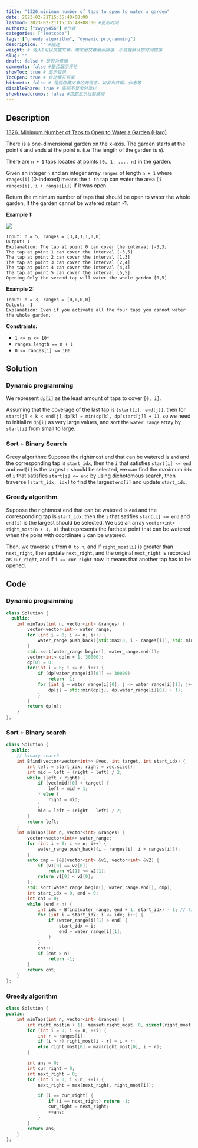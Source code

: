 ```yaml
---
title: "1326.minimum number of taps to open to water a garden"
date: 2023-02-21T15:35:48+08:00
lastmod: 2023-02-21T15:35:48+08:00 #更新时间
authors: ["zwyyy456"] #作者
categories: ["leetcode"]
tags: ["greedy algorithm", "dynamic programming"]
description: "" #描述
weight: # 输入1可以顶置文章，用来给文章展示排序，不填就默认按时间排序
slug: ""
draft: false # 是否为草稿
comments: false #是否展示评论
showToc: true # 显示目录
TocOpen: true # 自动展开目录
hidemeta: false # 是否隐藏文章的元信息，如发布日期、作者等
disableShare: true # 底部不显示分享栏
showbreadcrumbs: false #顶部显示当前路径
---
```

## Description
[1326. Minimum Number of Taps to Open to Water a Garden (Hard)](https://leetcode.com/problems/minimum-number-of-taps-to-open-to-water-a-garden/)

There is a one-dimensional garden on the x-axis. The garden starts at the point `0` and ends at the
point `n`. (i.e The length of the garden is `n`).

There are `n + 1` taps located at points `[0, 1, ..., n]` in the garden.

Given an integer `n` and an integer array `ranges` of length `n + 1` where `ranges[i]` (0-indexed)
means the `i-th` tap can water the area `[i - ranges[i], i + ranges[i]]` if it was open.

Return the minimum number of taps that should be open to water the whole garden, If the garden
cannot be watered return **-1**.

**Example 1:**

![](https://pic-upyun.zwyyy456.tech/smms/2023-12-26-065617.png)

```
Input: n = 5, ranges = [3,4,1,1,0,0]
Output: 1
Explanation: The tap at point 0 can cover the interval [-3,3]
The tap at point 1 can cover the interval [-3,5]
The tap at point 2 can cover the interval [1,3]
The tap at point 3 can cover the interval [2,4]
The tap at point 4 can cover the interval [4,4]
The tap at point 5 can cover the interval [5,5]
Opening Only the second tap will water the whole garden [0,5]

```

**Example 2:**

```
Input: n = 3, ranges = [0,0,0,0]
Output: -1
Explanation: Even if you activate all the four taps you cannot water the whole garden.

```

**Constraints:**

- `1 <= n <= 10⁴`
- `ranges.length == n + 1`
- `0 <= ranges[i] <= 100`

## Solution
### Dynamic programming
We represent `dp[i]` as the least amount of taps to cover `[0, i]`.

Assuming that the coverage of the last tap is `[start[i], end[j]]`, then for `start[j] < k < end[j]`, `dp[k] = min(dp[k], dp[start[j]] + 1)`, so we need to initialize `dp[i]` as very large values, and sort the `water_range` array by `start[i]` from small to large.

### Sort + Binary Search
Greey algorithm: Suppose the rightmost end that can be watered is `end` and the corresponding tap is `start_idx`, then the `i` that satisfies `start[i] <= end` and `end[i]` is the largest `i` should be selected, we can find the maximum `idx` of `i` that satisfies `start[i] <= end` by using dichotomous search, then traverse `[start_idx, idx]` to find the largest `end[i]` and update `start_idx`.

### Greedy algorithm
Suppose the rightmost end that can be watered is `end` and the corresponding tap is `start_idx`, then the `i` that satifies `start[i] <= end` and `end[i]` is the largest should be selected. We use an array `vector<int> right_most(n + 1, 0)` that represents the farthest point that can be watered when the point with coordinate `i` can be watered.

Then, we traverse `i` from `0 to n`, and if `right_most[i]` is greater than `next_right`, then update `next_right`, and the original `next_right` is recorded as `cur_right`, and if `i == cur_right` now, it means that another tap has to be opened.

## Code
### Dynamic programming
```cpp
class Solution {
  public:
    int minTaps(int n, vector<int> &ranges) {
        vector<vector<int>> water_range;
        for (int i = 0; i <= n; i++) {
            water_range.push_back({std::max(0, i - ranges[i]), std::min(i + ranges[i], n)});
        }
        std::sort(water_range.begin(), water_range.end());
        vector<int> dp(n + 1, 30000);
        dp[0] = 0;
        for(int i = 0; i <= n; i++) {
            if (dp[water_range[i][0]] == 30000)
                return -1;
            for (int j = water_range[i][0]; j <= water_range[i][1]; j++) {
                dp[j] = std::min(dp[j], dp[water_range[i][0]] + 1);
            }
        }
        return dp[n];
    }
};
```

### Sort + Binary search
```cpp
class Solution {
  public:
    // binary search
    int Bfind(vector<vector<int>> &vec, int target, int start_idx) {
        int left = start_idx, right = vec.size();
        int mid = left + (right - left) / 2;
        while (left < right) {
            if (vec[mid][0] < target) {
                left = mid + 1;
            } else {
                right = mid;
            }
            mid = left + (right - left) / 2;
        }
        return left;
    }
    int minTaps(int n, vector<int> &ranges) {
        vector<vector<int>> water_range;
        for (int i = 0; i <= n; i++) {
            water_range.push_back({i - ranges[i], i + ranges[i]});
        }
        auto cmp = [&](vector<int> &v1, vector<int> &v2) {
            if (v1[0] == v2[0])
                return v1[1] <= v2[1];
            return v1[0] < v2[0];
        };
        std::sort(water_range.begin(), water_range.end(), cmp);
        int start_idx = 0, end = 0;
        int cnt = 0;
        while (end < n) {
            int idx = Bfind(water_range, end + 1, start_idx) - 1; // find greatest idx that satisfies start[idx] <= end
            for (int i = start_idx; i <= idx; i++) {
                if (water_range[i][1] > end) {
                    start_idx = i;
                    end = water_range[i][1];
                }
            }
            cnt++;
            if (cnt > n)
                return -1;
        }
        return cnt;
    }
};
```

### Greedy algorithm
```cpp
class Solution {
public:
    int minTaps(int n, vector<int> &ranges) {
        int right_most[n + 1]; memset(right_most, 0, sizeof(right_most));
        for (int i = 0; i <= n; ++i) {
            int r = ranges[i];
            if (i > r) right_most[i - r] = i + r; 
            else right_most[0] = max(right_most[0], i + r);
        }

        int ans = 0;
        int cur_right = 0;
        int next_right = 0;
        for (int i = 0; i < n; ++i) { 
            next_right = max(next_right, right_most[i]);

            if (i == cur_right) { 
                if (i == next_right) return -1; 
                cur_right = next_right; 
                ++ans;
            }
        }
        return ans;
    }
};
```